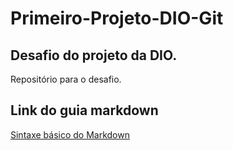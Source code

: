 # Primeiro-Projeto-DIO-Git
## Desafio do projeto da DIO.

Repositório para o desafio.


## Link do guia markdown
[Sintaxe básico do Markdown](https://www.markdownguide.org/basic-syntax/)
